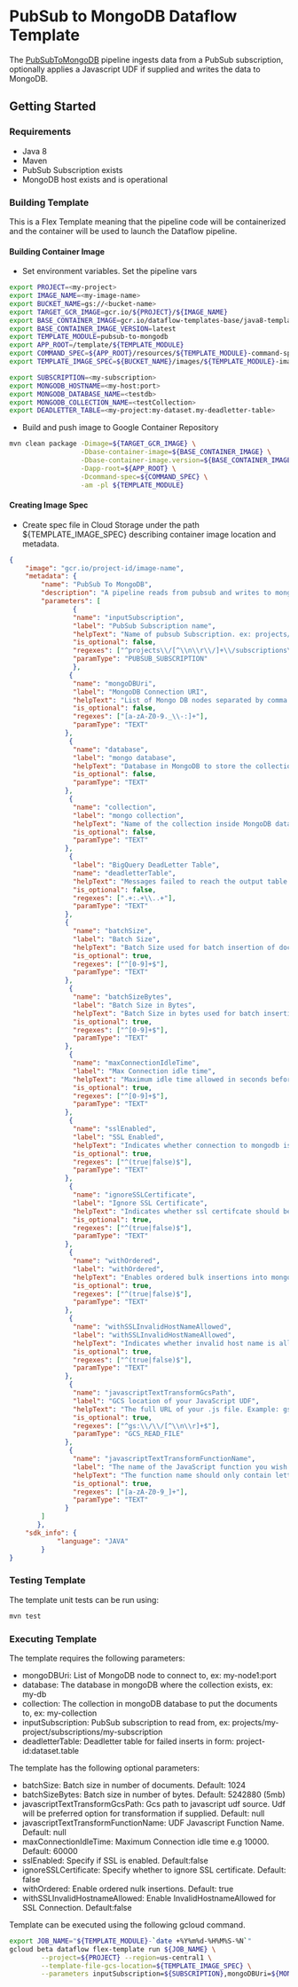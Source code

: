 # PubSub to MongoDB Dataflow Template

The [PubSubToMongoDB](src/main/java/com/google/cloud/teleport/v2/templates/PubSubToMongoDB.java) pipeline
ingests data from a PubSub subscription, optionally applies a Javascript UDF if supplied and writes the data to MongoDB.

## Getting Started

### Requirements
* Java 8
* Maven
* PubSub Subscription exists
* MongoDB host exists and is operational

### Building Template
This is a Flex Template meaning that the pipeline code will be containerized and the container will be used to launch the Dataflow pipeline.

#### Building Container Image
* Set environment variables.
Set the pipeline vars
```sh
export PROJECT=<my-project>
export IMAGE_NAME=<my-image-name>
export BUCKET_NAME=gs://<bucket-name>
export TARGET_GCR_IMAGE=gcr.io/${PROJECT}/${IMAGE_NAME}
export BASE_CONTAINER_IMAGE=gcr.io/dataflow-templates-base/java8-template-launcher-base
export BASE_CONTAINER_IMAGE_VERSION=latest
export TEMPLATE_MODULE=pubsub-to-mongodb
export APP_ROOT=/template/${TEMPLATE_MODULE}
export COMMAND_SPEC=${APP_ROOT}/resources/${TEMPLATE_MODULE}-command-spec.json
export TEMPLATE_IMAGE_SPEC=${BUCKET_NAME}/images/${TEMPLATE_MODULE}-image-spec.json

export SUBSCRIPTION=<my-subscription>
export MONGODB_HOSTNAME=<my-host:port>
export MONGODB_DATABASE_NAME=<testdb>
export MONGODB_COLLECTION_NAME=<testCollection>
export DEADLETTER_TABLE=<my-project:my-dataset.my-deadletter-table>
```

* Build and push image to Google Container Repository
```sh
mvn clean package -Dimage=${TARGET_GCR_IMAGE} \
                  -Dbase-container-image=${BASE_CONTAINER_IMAGE} \
                  -Dbase-container-image.version=${BASE_CONTAINER_IMAGE_VERSION} \
                  -Dapp-root=${APP_ROOT} \
                  -Dcommand-spec=${COMMAND_SPEC} \
                  -am -pl ${TEMPLATE_MODULE}
```

#### Creating Image Spec

* Create spec file in Cloud Storage under the path ${TEMPLATE_IMAGE_SPEC} describing container image location and metadata.
```json
{
	"image": "gcr.io/project-id/image-name",
	"metadata": {
		"name": "PubSub To MongoDB",
		"description": "A pipeline reads from pubsub and writes to mongodb.",
		"parameters": [
				{
		        "name": "inputSubscription",
		        "label": "PubSub Subscription name",
		        "helpText": "Name of pubsub Subscription. ex: projects/<project-id>/subscriptions/<subscription-name>",
		        "is_optional": false,
		        "regexes": ["^projects\\/[^\\n\\r\\/]+\\/subscriptions\\/[^\\n\\r\\/]+$"],
		        "paramType": "PUBSUB_SUBSCRIPTION"
		        },
		       {
		        "name": "mongoDBUri",
		        "label": "MongoDB Connection URI",
		        "helpText": "List of Mongo DB nodes separated by comma. ex: 192.285.234.12:27017,192.287.123.11:27017",
		        "is_optional": false,
		        "regexes": ["[a-zA-Z0-9._\\-:]+"],
		        "paramType": "TEXT"
		      },
		       {
		        "name": "database",
		        "label": "mongo database",
		        "helpText": "Database in MongoDB to store the collection. ex: my-db.",
		        "is_optional": false,
		        "paramType": "TEXT"
		      },
		       {
		        "name": "collection",
		        "label": "mongo collection",
		        "helpText": "Name of the collection inside MongoDB database. ex: my-collection.",
		        "is_optional": false,
		        "paramType": "TEXT"
		      },
		       {
		        "label": "BigQuery DeadLetter Table",
		        "name": "deadletterTable",
		        "helpText": "Messages failed to reach the output table for all kind of reasons (e.g., mismatched schema, malformed json) are written to this table. It should be in the format of \"your-project:your-dataset.your-table-name\". If it doesn't exist, it will be created during pipeline execution. If not specified, \"outputTableSpec_error_records\" is used instead.",
		        "is_optional": false,
		        "regexes": [".+:.+\\..+"],
		        "paramType": "TEXT"
		      },
		      {
		        "name": "batchSize",
		        "label": "Batch Size",
		        "helpText": "Batch Size used for batch insertion of documents into mongodb.",
		        "is_optional": true,
		        "regexes": ["^[0-9]+$"],
		        "paramType": "TEXT"
		      },
		       {
		        "name": "batchSizeBytes",
		        "label": "Batch Size in Bytes",
		        "helpText": "Batch Size in bytes used for batch insertion of documents into mongodb.",
		        "is_optional": true,
		        "regexes": ["^[0-9]+$"],
		        "paramType": "TEXT"
		      },
		       {
		        "name": "maxConnectionIdleTime",
		        "label": "Max Connection idle time",
		        "helpText": "Maximum idle time allowed in seconds before connection time out occurs.",
		        "is_optional": true,
		        "regexes": ["^[0-9]+$"],
		        "paramType": "TEXT"
		      },
		       {
		        "name": "sslEnabled",
		        "label": "SSL Enabled",
		        "helpText": "Indicates whether connection to mongodb is ssl enabled or not.",
		        "is_optional": true,
		        "regexes": ["^(true|false)$"],
		        "paramType": "TEXT"
		      },
		       {
		        "name": "ignoreSSLCertificate",
		        "label": "Ignore SSL Certificate",
		        "helpText": "Indicates whether ssl certifcate should be ignored or not.",
		        "is_optional": true,
		        "regexes": ["^(true|false)$"],
		        "paramType": "TEXT"
		      },
		       {
		        "name": "withOrdered",
		        "label": "withOrdered",
		        "helpText": "Enables ordered bulk insertions into mongodb.",
		        "is_optional": true,
		        "regexes": ["^(true|false)$"],
		        "paramType": "TEXT"
		      },
		       {
		        "name": "withSSLInvalidHostNameAllowed",
		        "label": "withSSLInvalidHostNameAllowed",
		        "helpText": "Indicates whether invalid host name is allowed for ssl connection.",
		        "is_optional": true,
		        "regexes": ["^(true|false)$"],
		        "paramType": "TEXT"
		      },
		       {
		        "name": "javascriptTextTransformGcsPath",
		        "label": "GCS location of your JavaScript UDF",
		        "helpText": "The full URL of your .js file. Example: gs://your-bucket/your-function.js",
		        "is_optional": true,
		        "regexes": ["^gs:\\/\\/[^\\n\\r]+$"],
		        "paramType": "GCS_READ_FILE"
		      },
		       {
		        "name": "javascriptTextTransformFunctionName",
		        "label": "The name of the JavaScript function you wish to call as your UDF",
		        "helpText": "The function name should only contain letters, digits and underscores. Example: 'transform' or 'transform_udf1'.",
		        "is_optional": true,
		        "regexes": ["[a-zA-Z0-9_]+"],
		        "paramType": "TEXT"
		      }
		]
	   },
	"sdk_info": {
			"language": "JAVA"
		}
}
```

### Testing Template

The template unit tests can be run using:
```sh
mvn test
```

### Executing Template

The template requires the following parameters:
* mongoDBUri: List of MongoDB node to connect to, ex: my-node1:port
* database: The database in mongoDB where the collection exists, ex: my-db
* collection: The collection in mongoDB database to put the documents to, ex: my-collection
* inputSubscription: PubSub subscription to read from, ex: projects/my-project/subscriptions/my-subscription
* deadletterTable: Deadletter table for failed inserts in form: project-id:dataset.table

The template has the following optional parameters:
* batchSize: Batch size in number of documents. Default: 1024
* batchSizeBytes: Batch size in number of bytes. Default: 5242880 (5mb)
* javascriptTextTransformGcsPath: Gcs path to javascript udf source. Udf will be preferred option for transformation if supplied. Default: null
* javascriptTextTransformFunctionName: UDF Javascript Function Name. Default: null
* maxConnectionIdleTime:  Maximum Connection idle time e.g 10000. Default: 60000
* sslEnabled: Specify if SSL is enabled. Default:false
* ignoreSSLCertificate: Specify whether to ignore SSL certificate. Default: false
* withOrdered: Enable ordered nulk insertions. Default: true
* withSSLInvalidHostnameAllowed: Enable InvalidHostnameAllowed for SSL Connection. Default:false

Template can be executed using the following gcloud command.
```sh
export JOB_NAME="${TEMPLATE_MODULE}-`date +%Y%m%d-%H%M%S-%N`"
gcloud beta dataflow flex-template run ${JOB_NAME} \
        --project=${PROJECT} --region=us-central1 \
        --template-file-gcs-location=${TEMPLATE_IMAGE_SPEC} \
        --parameters inputSubscription=${SUBSCRIPTION},mongoDBUri=${MONGODB_HOSTNAME},database=${MONGODB_DATABASE_NAME},collection=${MONGODB_COLLECTION_NAME},deadletterTable=${DEADLETTER_TABLE}
```

